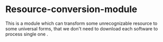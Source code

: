 # Resource-conversion-module
This is a module which can transform some unrecognizable resource to some universal forms, that we don't need to download each software to process single one .
